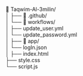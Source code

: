 
📁 Taqwim-Al-3milin/  
│
├── 📁 .github/  
│   └── 📁 workflows/  
│       ├── update_user.yml          
│       └── update_password.yml      
│
├── 📁 app/  
│   └── logIn.json                 
│
├── index.html                       
├── style.css                        
└── script.js                      
